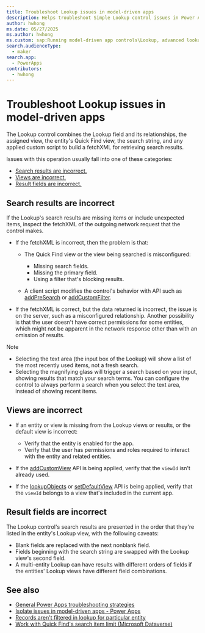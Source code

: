 ```yaml
---
title: Troubleshoot Lookup issues in model-driven apps
description: Helps troubleshoot Simple Lookup control issues in Power Apps model-driven apps.
author: hwhong
ms.date: 05/27/2025
ms.author: hwhong
ms.custom: sap:Running model-driven app controls\Lookup, advanced lookup
search.audienceType: 
  - maker
search.app: 
  - PowerApps
contributors:
  - hwhong
---
```

# Troubleshoot Lookup issues in model-driven apps

The Lookup control combines the Lookup field and its relationships, the assigned view, the entity's Quick Find view, the search string, and any applied custom script to build a fetchXML for retrieving search results.

Issues with this operation usually fall into one of these categories:

- [Search results are incorrect.](#search-results-are-incorrect)
- [Views are incorrect.](#views-are-incorrect)
- [Result fields are incorrect.](#result-fields-are-incorrect)

## Search results are incorrect

If the Lookup's search results are missing items or include unexpected items, inspect the fetchXML of the outgoing network request that the control makes.

- If the fetchXML is incorrect, then the problem is that:

  - The Quick Find view or the view being searched is misconfigured:
    - Missing search fields.
    - Missing the primary field.
    - Using a filter that's blocking results.

  - A client script modifies the control's behavior with API such as [addPreSearch](/power-apps/developer/model-driven-apps/clientapi/reference/controls/addpresearch) or [addCustomFilter](/power-apps/developer/model-driven-apps/clientapi/reference/controls/addcustomfilter).

- If the fetchXML is correct, but the data returned is incorrect, the issue is on the server, such as a misconfigured relationship. Another possibility is that the user doesn't have correct permissions for some entities, which might not be apparent in the network response other than with an omission of results.

> [!NOTE]
>
> - Selecting the text area (the input box of the Lookup) will show a list of the most recently used items, not a fresh search.
> - Selecting the magnifying glass will trigger a search based on your input, showing results that match your search terms. You can configure the control to always perform a search when you select the text area, instead of showing recent items.

## Views are incorrect

- If an entity or view is missing from the Lookup views or results, or the default view is incorrect:

  - Verify that the entity is enabled for the app.
  - Verify that the user has permissions and roles required to interact with the entity and related entities.

- If the [addCustomView](/power-apps/developer/model-driven-apps/clientapi/reference/controls/addcustomview) API is being applied, verify that the `viewId` isn't already used.
- If the [lookupObjects](/power-apps/developer/model-driven-apps/clientapi/reference/xrm-utility/lookupobjects) or [setDefaultView](/power-apps/developer/model-driven-apps/clientapi/reference/controls/setdefaultview) API is being applied, verify that the `viewId` belongs to a view that's included in the current app.

## Result fields are incorrect

The Lookup control's search results are presented in the order that they're listed in the entity's Lookup view, with the following caveats:

- Blank fields are replaced with the next nonblank field.
- Fields beginning with the search string are swapped with the Lookup view's second field.
- A multi-entity Lookup can have results with different orders of fields if the entities' Lookup views have different field combinations.

## See also

- [General Power Apps troubleshooting strategies](isolate-common-issues.md)
- [Isolate issues in model-driven apps - Power Apps](isolate-model-app-issues.md)
- [Records aren't filtered in lookup for particular entity](~/power-platform/power-apps/create-and-use-apps/lookup-does-not-filter-entity-records.md)
- [Work with Quick Find's search item limit (Microsoft Dataverse)](/power-apps/developer/data-platform/quick-find-limit)

